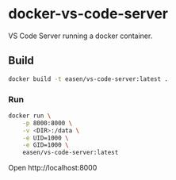 # docker-vs-code-server

VS Code Server running a docker container.


## Build

```bash
docker build -t easen/vs-code-server:latest .
```

### Run

```bash
docker run \
    -p 8000:8000 \
    -v <DIR>:/data \
    -e UID=1000 \
    -e GID=1000 \
    easen/vs-code-server:latest
```

Open http://localhost:8000 